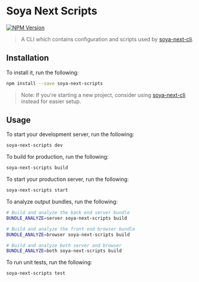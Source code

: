 # Soya Next Scripts

[![NPM Version](https://img.shields.io/npm/v/soya-next-scripts.svg?style=flat-square)](https://www.npmjs.com/package/soya-next-scripts)

> A CLI which contains configuration and scripts used by [soya-next-cli](../soya-next-cli).

## Installation

To install it, run the following:

```bash
npm install --save soya-next-scripts
```

> Note: If you're starting a new project, consider using [soya-next-cli](../soya-next-cli) instead for easier setup.

## Usage

To start your development server, run the following:

```bash
soya-next-scripts dev
```

To build for production, run the following:

```bash
soya-next-scripts build
```

To start your production server, run the following:

```bash
soya-next-scripts start
```

To analyze output bundles, run the following:

```bash
# Build and analyze the back end server bundle
BUNDLE_ANALYZE=server soya-next-scripts build

# Build and analyze the front end browser bundle
BUNDLE_ANALYZE=browser soya-next-scripts build

# Build and analyze both server and browser
BUNDLE_ANALYZE=both soya-next-scripts build
```

To run unit tests, run the following:

```bash
soya-next-scripts test
```
